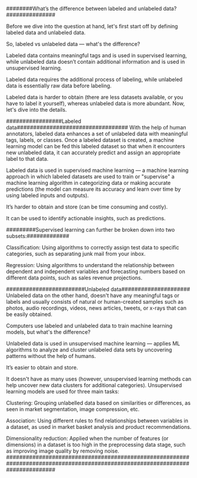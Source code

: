 ########What’s the difference between labeled and unlabeled data?###############

Before we dive into the question at hand, let's first start off by defining labeled data and unlabeled data.

So, labeled vs unlabeled data — what's the difference?

Labeled data contains meaningful tags and is used in supervised learning, while unlabeled data doesn’t contain additional information and 
is used in unsupervised learning.

Labeled data requires the additional process of labeling, while unlabeled data is essentially raw data before labeling.

Labeled data is harder to obtain (there are less datasets available, or you have to label it yourself), whereas unlabeled data is more abundant.
Now, let's dive into the details.

#################Labeled data##################################
With the help of human annotators, labeled data enhances a set of unlabeled data with meaningful tags, labels, or classes. 
Once a labeled dataset is created, a machine learning model can be fed this labeled dataset so that when it encounters new unlabeled data,
it can accurately predict and assign an appropriate label to that data.

Labeled data is used in supervised machine learning — a machine learning approach in which labeled datasets are used to train or "supervise" 
a machine learning algorithm in categorizing data or making accurate predictions (the model can measure its accuracy and learn over time by
using labeled inputs and outputs).

It’s harder to obtain and store (can be time consuming and costly).

It can be used to identify actionable insights, such as predictions.

#########Supervised learning can further be broken down into two subsets:#############

Classification: Using algorithms to correctly assign test data to specific categories, such as separating junk mail from your inbox.

Regression: Using algorithms to understand the relationship between dependent and independent variables and forecasting numbers based
on different data points, such as sales revenue projections.

########################Unlabeled data#####################
Unlabeled data on the other hand, doesn't have any meaningful tags or labels and usually consists of natural or human-created samples 
such as photos, audio recordings, videos, news articles, tweets, or x-rays that can be easily obtained.

Computers use labeled and unlabeled data to train machine learning models, but what's the difference?

Unlabeled data is used in unsupervised machine learning — applies ML algorithms to analyze and cluster unlabeled data sets by
uncovering patterns without the help of humans.

It’s easier to obtain and store.

It doesn't have as many uses (however, unsupervised learning methods can help uncover new data clusters for additional categories).
Unsupervised learning models are used for three main tasks:

Clustering: Grouping unlabelled data based on similarities or differences, as seen in market segmentation, image compression, etc.

Association: Using different rules to find relationships between variables in a dataset, as used in market basket analysis 
and product recommendations.

Dimensionality reduction: Applied when the number of features (or dimensions) in a dataset is too high in the preprocessing
data stage, such as improving image quality by removing noise.
###############################################################################################################################
